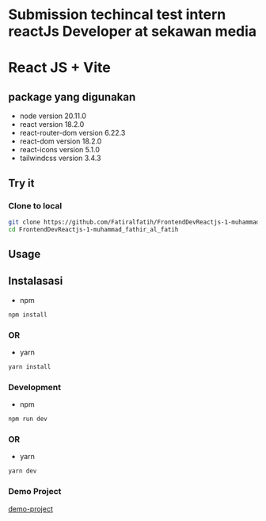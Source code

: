 # Submission techincal test intern reactJs Developer at sekawan media 

# React JS + Vite

## package yang digunakan
- node version 20.11.0
- react version 18.2.0
- react-router-dom version 6.22.3
- react-dom version 18.2.0
- react-icons version 5.1.0
- tailwindcss version 3.4.3


## Try it

### Clone to local

```bash
git clone https://github.com/Fatiralfatih/FrontendDevReactjs-1-muhammad_fathir_al_fatih.git
cd FrontendDevReactjs-1-muhammad_fathir_al_fatih
```

## Usage

## Instalasasi

+ npm
```bash
npm install
```

### OR

+ yarn

```bash
yarn install
```

### Development

+ npm 

```bash
npm run dev
```

### OR

+ yarn

```bash
yarn dev
```

### Demo Project

[demo-project](https://frontend-dev-reactjs-1-muhammad-fathir-al-fatih.vercel.app/)
